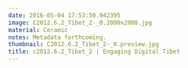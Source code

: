 ```yaml
---
date: 2016-05-04 17:53:50.942395
image: C2012.6.2_Tibet_2-_0.2000x2000.jpg
material: Ceramic
notes: Metadata forthcoming.
thumbnail: C2012.6.2_Tibet_2-_0.preview.jpg
title: c2012.6.2_Tibet_2 | Engaging Digital Tibet
---
```



